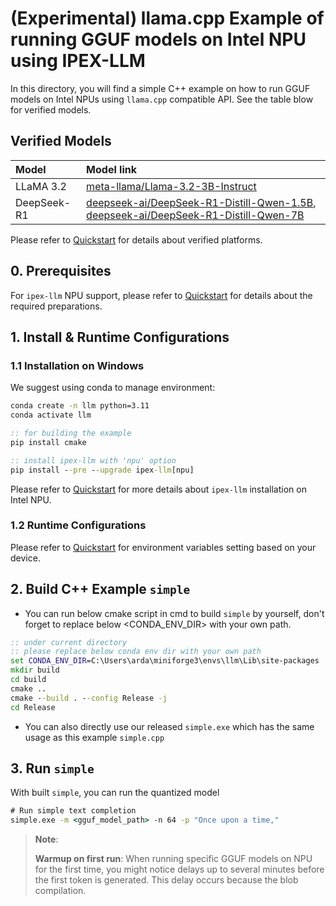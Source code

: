 # (Experimental) llama.cpp Example of running GGUF models on Intel NPU using IPEX-LLM
In this directory, you will find a simple C++ example on how to run GGUF models on Intel NPUs using `llama.cpp` compatible API. See the table blow for verified models.

## Verified Models

| Model | Model link |
|:--|:--|
| LLaMA 3.2 | [meta-llama/Llama-3.2-3B-Instruct](https://huggingface.co/meta-llama/Llama-3.2-3B-Instruct) |
| DeepSeek-R1 | [deepseek-ai/DeepSeek-R1-Distill-Qwen-1.5B](https://huggingface.co/deepseek-ai/DeepSeek-R1-Distill-Qwen-1.5B), [deepseek-ai/DeepSeek-R1-Distill-Qwen-7B](https://huggingface.co/deepseek-ai/DeepSeek-R1-Distill-Qwen-7B) |

Please refer to [Quickstart](../../../../../docs/mddocs/Quickstart/npu_quickstart.md#experimental-llamacpp-support) for details about verified platforms.

## 0. Prerequisites
For `ipex-llm` NPU support, please refer to [Quickstart](../../../../../docs/mddocs/Quickstart/npu_quickstart.md#install-prerequisites) for details about the required preparations.

## 1. Install & Runtime Configurations
### 1.1 Installation on Windows
We suggest using conda to manage environment:
```cmd
conda create -n llm python=3.11
conda activate llm

:: for building the example
pip install cmake

:: install ipex-llm with 'npu' option
pip install --pre --upgrade ipex-llm[npu]
```

Please refer to [Quickstart](../../../../../docs/mddocs/Quickstart/npu_quickstart.md#install-prerequisites) for more details about `ipex-llm` installation on Intel NPU.

### 1.2 Runtime Configurations
Please refer to [Quickstart](../../../../../docs/mddocs/Quickstart/npu_quickstart.md#runtime-configurations) for environment variables setting based on your device.

## 2. Build C++ Example `simple`

- You can run below cmake script in cmd to build `simple` by yourself, don't forget to replace below <CONDA_ENV_DIR> with your own path.

```cmd
:: under current directory
:: please replace below conda env dir with your own path
set CONDA_ENV_DIR=C:\Users\arda\miniforge3\envs\llm\Lib\site-packages
mkdir build
cd build
cmake ..
cmake --build . --config Release -j
cd Release
```

- You can also directly use our released `simple.exe` which has the same usage as this example `simple.cpp`

## 3. Run `simple`

With built `simple`, you can run the quantized model

```cmd
# Run simple text completion
simple.exe -m <gguf_model_path> -n 64 -p "Once upon a time,"
```

> **Note**:
>
> **Warmup on first run**: When running specific GGUF models on NPU for the first time, you might notice delays up to several minutes before the first token is generated. This delay occurs because the blob compilation.

